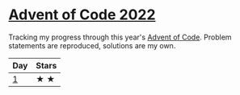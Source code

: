 # [Advent of Code 2022][0]

Tracking my progress through this year's [Advent of Code][0].  Problem
statements are reproduced, solutions are my own.

| Day   | Stars           |
| ----- | --------------- |
| [1]   | &#9733; &#9733; |

[0]: <https://adventofcode.com/2022/about> "About Advent of Code"
[1]: </day-1/ch-1/README.md> "Day 1 problem statement"
